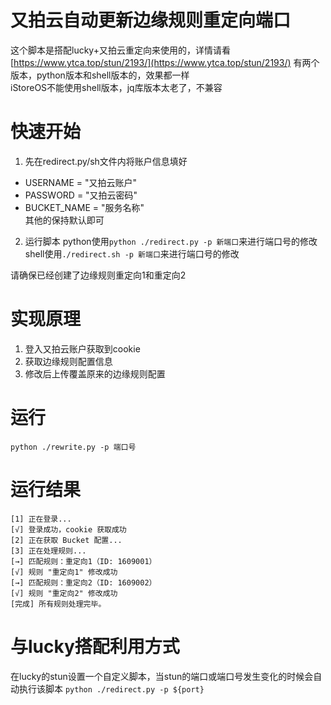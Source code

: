 # 又拍云自动更新边缘规则重定向端口
这个脚本是搭配lucky+又拍云重定向来使用的，详情请看[https://www.ytca.top/stun/2193/](https://www.ytca.top/stun/2193/)
有两个版本，python版本和shell版本的，效果都一样  
iStoreOS不能使用shell版本，jq库版本太老了，不兼容  
# 快速开始
1. 先在redirect.py/sh文件内将账户信息填好
- USERNAME = "又拍云账户"
- PASSWORD = "又拍云密码"
- BUCKET_NAME = "服务名称"  
其他的保持默认即可

2. 运行脚本
python使用```python ./redirect.py -p 新端口```来进行端口号的修改  
shell使用```./redirect.sh -p 新端口```来进行端口号的修改

请确保已经创建了边缘规则重定向1和重定向2

# 实现原理
1. 登入又拍云账户获取到cookie
2. 获取边缘规则配置信息
3. 修改后上传覆盖原来的边缘规则配置

# 运行
```python ./rewrite.py -p 端口号```
# 运行结果
```
[1] 正在登录...
[√] 登录成功，cookie 获取成功
[2] 正在获取 Bucket 配置...
[3] 正在处理规则...
[→] 匹配规则：重定向1（ID: 1609001）
[√] 规则 "重定向1" 修改成功
[→] 匹配规则：重定向2（ID: 1609002）
[√] 规则 "重定向2" 修改成功
[完成] 所有规则处理完毕。
```

# 与lucky搭配利用方式
在lucky的stun设置一个自定义脚本，当stun的端口或端口号发生变化的时候会自动执行该脚本
```python ./redirect.py -p ${port}```
